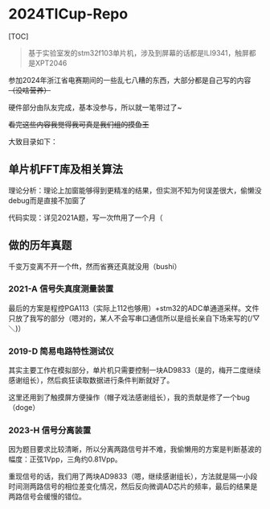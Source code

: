 # 2024TICup-Repo
[TOC]

> 基于实验室发的stm32f103单片机，涉及到屏幕的话都是ILI9341，触屏都是XPT2046

参加2024年浙江省电赛期间的一些乱七八糟的东西，大部分都是自己写的内容<del>（没啥营养）</del>

硬件部分由队友完成，基本没参与，所以就一笔带过了~

<del>看完这些内容我觉得我可真是我们组的摸鱼王</del>

大致目录如下：

## 单片机FFT库及相关算法

理论分析：理论上加窗能够得到更精准的结果，但实测不知为何误差很大，偷懒没debug而是直接不加窗了

代码实现：详见2021A题，写一次fft用了一个月（

## 做的历年真题

千变万变离不开一个fft，然而省赛还真就没用（bushi）

### 2021-A 信号失真度测量装置

最后的方案是程控PGA113（实际上112也够用）+stm32的ADC单通道采样。文件只放了我写的部分（嗯对的，某人不会写串口通信所以是组长亲自下场来写的(/▽＼)）

### 2019-D 简易电路特性测试仪

其实主要工作在模拟部分，单片机只需要控制一块AD9833（是的，梅开二度继续感谢组长），然后疯狂读取数据进行条件判断就好了。

这里还用到了触摸屏方便操作（帽子戏法感谢组长），我的贡献是修了一个bug（doge）

### 2023-H 信号分离装置

因为题目要求比较清晰，所以分离两路信号并不难，我偷懒用的方案是判断基波的幅度：正弦1Vpp，三角约0.81Vpp。

重现信号的话，我们用了两块AD9833（嗯，继续感谢组长），方法就是隔一小段时间测两路信号的相位差变化情况，然后反向微调AD芯片的频率，最后的结果是两路信号会缓慢的错位。
